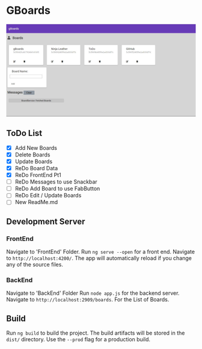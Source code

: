 # GBoards

![gBoards](https://raw.githubusercontent.com/StereoPT/gBoards/master/screens/gBoards_007.jpg)

## ToDo List

- [x] Add New Boards
- [x] Delete Boards
- [x] Update Boards
- [x] ReDo Board Data
- [x] ReDo FrontEnd Pt1
- [ ] ReDo Messages to use Snackbar
- [ ] ReDo Add Board to use FabButton
- [ ] ReDo Edit / Update Boards
- [ ] New ReadMe.md

## Development Server

### FrontEnd

Navigate to 'FrontEnd' Folder.
Run `ng serve --open` for a front end. Navigate to `http://localhost:4200/`.
The app will automatically reload if you change any of the source files.


### BackEnd

Navigate to 'BackEnd' Folder
Run `node app.js` for the backend server. Navigate to `http://localhost:2909/boards`. For the List of Boards.


## Build

Run `ng build` to build the project. The build artifacts will be stored in the `dist/` directory. Use the `--prod` flag for a production build.
